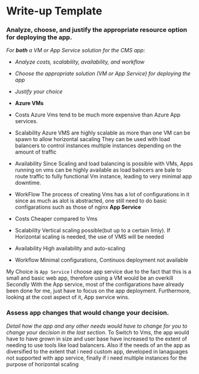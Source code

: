 # Write-up Template

### Analyze, choose, and justify the appropriate resource option for deploying the app.

*For **both** a VM or App Service solution for the CMS app:*
- *Analyze costs, scalability, availability, and workflow*
- *Choose the appropriate solution (VM or App Service) for deploying the app*
- *Justify your choice*
- **Azure VMs**
- Costs
Azure Vms tend to be much more expensive than Azure App services.
- Scalability
Azure VMS are highly scalable as more than one VM can be spawn to allow horizontal sacaling
They can be used with load balancers to control instances multiple instances depending on the amount of traffic
- Availability
Since Scaling and load balancing is possible with VMs, Apps running on vms can be highly available as load balncers are bale to
route traffic to fully functional Vm instance, leading to very minimal app downtime.

- WorkFlow
The process of creating Vms has a lot of configurations in it since as much as alot is abstracted, one still need to do basic configarations such as those of nginx
**App Service**
- Costs
Cheaper compared to Vms
- Scalability
Vertical scaling possible(but up to a certain limiy). If Horizontal scaling is needed, the use of VMS will be needed
- Availability
High availability and auto-scaling

- Workflow
 Minimal configurations, Continuos  deployment not available

 My Choice is ```App Service```
 I choose app service due to the fact that this is a small and basic web app, therefore using a VM would be an overkill
 Secondly With the App service, most of the configarations have already been done for me, just have to focus on the app deployment.
 Furthermore, looking at the cost aspect of it, App swrvice wins.



### Assess app changes that would change your decision.

*Detail how the app and any other needs would have to change for you to change your decision in the last section.* 
To Switch to Vms, the app would have to have grown in size and user base have increased to the extent of needing to use tools like load balancers.
Also if the needs of an the app as diversified to the extent that i need custom app, developed in lanaguages not supported with app service, finally if i need multiple instances for the purpose of horizontal scaling